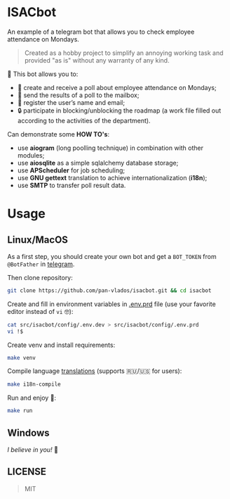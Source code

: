# ISACbot


An example of a telegram bot that allows you to check employee attendance on Mondays.

> Created as a hobby project to simplify an annoying working task and provided "as is" without any warranty of any kind.

🤖 This bot allows you to:
- 📆 create and receive a poll about employee attendance on Mondays;
- 📧 send the results of a poll to the mailbox;
- 📝 register the user’s name and email;
- 🔒 participate in blocking/unblocking the roadmap (a work file filled out according to the activities of the department).


Can demonstrate some **HOW TO's**:
- use **aiogram** (long poolling technique) in combination with other modules;
- use **aiosqlite** as a simple sqlalchemy database storage;
- use **APScheduler** for job scheduling;
- use **GNU gettext** translation to achieve internationalization (**i18n**);
- use **SMTP** to transfer poll result data.


# Usage


## Linux/MacOS


As a first step, you should create your own bot and get a `BOT_TOKEN` from `@BotFather` in [telegram](https://telegram.org).

Then clone repository:
```bash
git clone https://github.com/pan-vlados/isacbot.git && cd isacbot
```
Create and fill in environment variables in [.env.prd](src/isacbot/config/.env.prd) file (use your favorite editor instead of `vi` 🤓):
```bash
cat src/isacbot/config/.env.dev > src/isacbot/config/.env.prd
vi !$
```
Create venv and install requirements:
```bash
make venv
```
Compile language [translations](/src/isacbot/locales/) (supports 🇷🇺/🇺🇸 for users):
```bash
make i18n-compile
```
Run and enjoy 🥳:
```bash
make run
```

## Windows


*I believe in you!* 💪


## LICENSE
> MIT